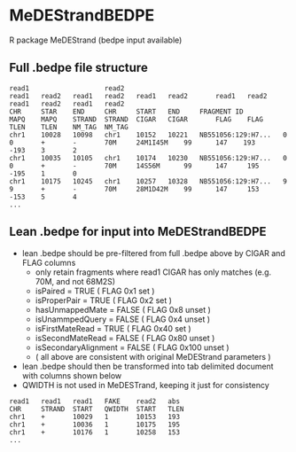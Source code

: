 # MeDEStrandBEDPE
R package MeDEStrand (bedpe input available)

## Full .bedpe file structure

```
read1                   read2                                        read1   read2   read1   read2   read1   read2       read1   read2  read1   read2   read1   read2
CHR     STAR    END     CHR     START   END     FRAGMENT ID          MAPQ    MAPQ    STRAND  STRAND  CIGAR   CIGAR       FLAG    FLAG   TLEN    TLEN    NM_TAG  NM_TAG
chr1    10028   10098   chr1    10152   10221   NB551056:129:H7...   0       0       +       -       70M     24M1I45M    99      147    193     -193    3       2
chr1    10035   10105   chr1    10174   10230   NB551056:129:H7...   0       0       +       -       70M     14S56M      99      147     195    -195    1       0
chr1    10175   10245   chr1    10257   10328   NB551056:129:H7...   9       9       +       -       70M     28M1D42M    99      147     153    -153    5       4
...
```

## Lean .bedpe for input into MeDEStrandBEDPE

- lean .bedpe should be pre-filtered from full .bedpe above by CIGAR and FLAG columns
    - only retain fragments where read1 CIGAR has only matches (e.g. 70M, and not 68M2S)
    - isPaired = TRUE ( FLAG 0x1 set )
    - isProperPair = TRUE ( FLAG 0x2 set )
    - hasUnmappedMate = FALSE ( FLAG 0x8 unset )
    - isUnammpedQuery = FALSE ( FLAG 0x4 unset )
    - isFirstMateRead = TRUE ( FLAG 0x40 set )
    - isSecondMateRead = FALSE ( FLAG 0x80 unset )
    - isSecondaryAlignment = FALSE ( FLAG 0x100 unset )
    - ( all above are consistent with original MeDEStrand parameters )
- lean .bedpe should then be transformed into tab delimited document with columns shown below
- QWIDTH is not used in MeDESTrand, keeping it just for consistency

```
read1   read1   read1   FAKE    read2   abs
CHR     STRAND  START   QWIDTH  START   TLEN
chr1    +       10029   1       10153   193
chr1    +       10036   1       10175   195
chr1    +       10176   1       10258   153
...
```
